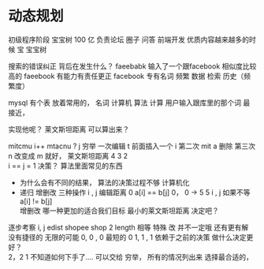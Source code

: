 #  动态规划

初级程序阶段   宝宝树  100 亿
负责论坛 圈子  问答  前端开发 优质内容越来越多的时候
宝    宝宝树  

搜索的错误纠正  背后在发生什么？ 
faeebabk 输入了一个跟facebook 相似度比较高的
faeebook  有能力有责任更正 
facebook  专有名词  频繁
数据    检索    历史（频繁度） 


mysql 有个表 放着常用的， 名词 
计算机 算法  计算 用户输入跟库里的那个词 最接近， 

实现他呢？ 
莱文斯坦距离  可以算出来？ 

mitcmu     i++
mtacnu  ?  j   穷举 
一次编辑   t 前面插入一个 i 
第二次 mit  a 删除 
第三次 n 改变成 m 就好， 
莱文斯坦距离
4
3 
2  
i == j  = 1  决策？ 算法里面常见的东西 

- 为什么会有不同的结果， 
  算法的决策过程不够 计算机化 
- 递归   增删改   三种操作
  i ,  j  编辑距离 0  a[i] == b[j]   0， 0   ->   5 5 
  i ,  j   如果不等 a[i]  != b[j]  
     增删改  哪一种更加的适合我们目标 最小的莱文斯坦距离  决定吧？ 

逐步考察 i, j  edist     shopee  shop  2 
length 相等 特殊   改 并不一定哦   还有更有解
没有捷径的  无限的可能
0, 0 , 0    最短的 0 
1, 1 , 1  依赖于之前的决策 做什么决定更好？  
2，2  1   不知道如何下手了.... 可以交给 穷举， 所有的情况列出来 选择最合适的， 





